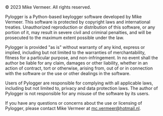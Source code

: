 &copy; 2023 Mike Vermeer. All rights reserved.

Pylogger is a Python-based keylogger software developed by Mike Vermeer. This software is protected by copyright laws and international treaties. Unauthorized reproduction or distribution of this software, or any portion of it, may result in severe civil and criminal penalties, and will be prosecuted to the maximum extent possible under the law.

Pylogger is provided "as is" without warranty of any kind, express or implied, including but not limited to the warranties of merchantability, fitness for a particular purpose, and non-infringement. In no event shall the author be liable for any claim, damages or other liability, whether in an action of contract, tort or otherwise, arising from, out of or in connection with the software or the use or other dealings in the software.

Users of Pylogger are responsible for complying with all applicable laws, including but not limited to, privacy and data protection laws. The author of Pylogger is not responsible for any misuse of the software by its users.

If you have any questions or concerns about the use or licensing of Pylogger, please contact Mike Vermeer at mc.vermeer@hotmail.nl.
